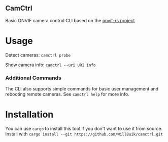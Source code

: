 CamCtrl
-------

Basic ONVIF camera control CLI based on the
[onvif-rs project](https://github.com/lumeohq/onvif-rs)

Usage
=====

Detect cameras: `camctrl probe`

Show camera info: `camctrl --uri URI info`

### Additional Commands

The CLI also supports simple commands for basic user management
and rebooting remote cameras. See `camctrl help` for more info.

Installation
============

You can use `cargo` to install this tool if you don't want to
use it from source. Install with
`cargo install --git https://github.com/WillBuik/camctrl.git`
